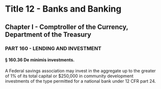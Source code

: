 
# Title 12 - Banks and Banking
## Chapter I - Comptroller of the Currency, Department of the Treasury
### PART 160 - LENDING AND INVESTMENT
#### § 160.36 De minimis investments.

A Federal savings association may invest in the aggregate up to the greater of 1% of its total capital or $250,000 in community development investments of the type permitted for a national bank under 12 CFR part 24.

